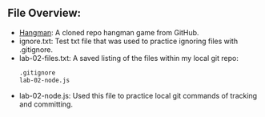 ## File Overview:

- [Hangman](https://github.com/the-realest-stu/Hangman-Game): A cloned repo hangman game from GitHub.
- ignore.txt: Test txt file that was used to practice ignoring files with .gitignore.
- lab-02-files.txt: A saved listing of the files within my local git repo:
    ```markdown
    .gitignore
    lab-02-node.js
    ```
- lab-02-node.js: Used this file to practice local git commands of tracking and committing.
